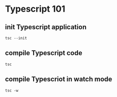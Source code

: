 # Typescript 101

## init Typescript application
`tsc --init`

## compile Typescript code
`tsc`

## compile Typescriot in watch mode
`tsc -w`

